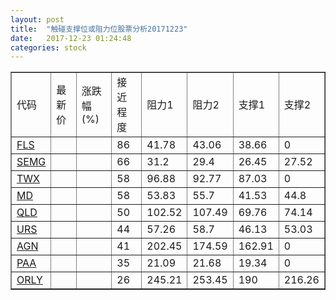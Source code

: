 ```yaml
---
layout: post
title:  "触碰支撑位或阻力位股票分析20171223"
date:   2017-12-23 01:24:48
categories: stock
---
```

<script type="text/javascript">
var stockList = []
stockList.push('gb_fls');
stockList.push('gb_semg');
stockList.push('gb_twx');
stockList.push('gb_md');
stockList.push('gb_qld');
stockList.push('gb_urs');
stockList.push('gb_agn');
stockList.push('gb_paa');
stockList.push('gb_orly');
</script>
<table border="1">
 <tr>
 <td>代码</td>
 <td>最新价</td>
 <td>涨跌幅(%)</td>
 <td>接近程度</td>
 <td>阻力1</td>
 <td>阻力2</td>
 <td>支撑1</td>
 <td>支撑2</td>
</tr>
  <tr id="fls" class="red">
  <td><a href="http://stock.finance.sina.com.cn/usstock/quotes/FLS.html" target="_blank">FLS</a></td><td></td><td></td><td>86</td><td>41.78</td><td>43.06</td><td>38.66</td><td>0</td></tr>
  <tr id="semg" class="red">
  <td><a href="http://stock.finance.sina.com.cn/usstock/quotes/SEMG.html" target="_blank">SEMG</a></td><td></td><td></td><td>66</td><td>31.2</td><td>29.4</td><td>26.45</td><td>27.52</td></tr>
  <tr id="twx" class="red">
  <td><a href="http://stock.finance.sina.com.cn/usstock/quotes/TWX.html" target="_blank">TWX</a></td><td></td><td></td><td>58</td><td>96.88</td><td>92.77</td><td>87.03</td><td>0</td></tr>
  <tr id="md" class="red">
  <td><a href="http://stock.finance.sina.com.cn/usstock/quotes/MD.html" target="_blank">MD</a></td><td></td><td></td><td>58</td><td>53.83</td><td>55.7</td><td>41.53</td><td>44.8</td></tr>
  <tr id="qld" class="green">
  <td><a href="http://stock.finance.sina.com.cn/usstock/quotes/QLD.html" target="_blank">QLD</a></td><td></td><td></td><td>50</td><td>102.52</td><td>107.49</td><td>69.76</td><td>74.14</td></tr>
  <tr id="urs" class="green">
  <td><a href="http://stock.finance.sina.com.cn/usstock/quotes/URS.html" target="_blank">URS</a></td><td></td><td></td><td>44</td><td>57.26</td><td>58.7</td><td>46.13</td><td>53.03</td></tr>
  <tr id="agn" class="green">
  <td><a href="http://stock.finance.sina.com.cn/usstock/quotes/AGN.html" target="_blank">AGN</a></td><td></td><td></td><td>41</td><td>202.45</td><td>174.59</td><td>162.91</td><td>0</td></tr>
  <tr id="paa" class="green">
  <td><a href="http://stock.finance.sina.com.cn/usstock/quotes/PAA.html" target="_blank">PAA</a></td><td></td><td></td><td>35</td><td>21.09</td><td>21.68</td><td>19.34</td><td>0</td></tr>
  <tr id="orly" class="red">
  <td><a href="http://stock.finance.sina.com.cn/usstock/quotes/ORLY.html" target="_blank">ORLY</a></td><td></td><td></td><td>26</td><td>245.21</td><td>253.45</td><td>190</td><td>216.26</td></tr>
</table>
